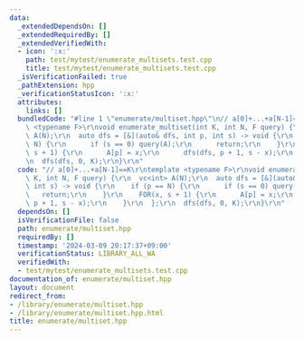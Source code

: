 ```yaml
---
data:
  _extendedDependsOn: []
  _extendedRequiredBy: []
  _extendedVerifiedWith:
  - icon: ':x:'
    path: test/mytest/enumerate_multisets.test.cpp
    title: test/mytest/enumerate_multisets.test.cpp
  _isVerificationFailed: true
  _pathExtension: hpp
  _verificationStatusIcon: ':x:'
  attributes:
    links: []
  bundledCode: "#line 1 \"enumerate/multiset.hpp\"\n// a[0]+...+a[N-1]==K\r\ntemplate\
    \ <typename F>\r\nvoid enumerate_multiset(int K, int N, F query) {\r\n  vc<int>\
    \ A(N);\r\n  auto dfs = [&](auto& dfs, int p, int s) -> void {\r\n    if (p ==\
    \ N) {\r\n      if (s == 0) query(A);\r\n      return;\r\n    }\r\n    FOR(x,\
    \ s + 1) {\r\n      A[p] = x;\r\n      dfs(dfs, p + 1, s - x);\r\n    }\r\n  };\r\
    \n  dfs(dfs, 0, K);\r\n}\r\n"
  code: "// a[0]+...+a[N-1]==K\r\ntemplate <typename F>\r\nvoid enumerate_multiset(int\
    \ K, int N, F query) {\r\n  vc<int> A(N);\r\n  auto dfs = [&](auto& dfs, int p,\
    \ int s) -> void {\r\n    if (p == N) {\r\n      if (s == 0) query(A);\r\n   \
    \   return;\r\n    }\r\n    FOR(x, s + 1) {\r\n      A[p] = x;\r\n      dfs(dfs,\
    \ p + 1, s - x);\r\n    }\r\n  };\r\n  dfs(dfs, 0, K);\r\n}\r\n"
  dependsOn: []
  isVerificationFile: false
  path: enumerate/multiset.hpp
  requiredBy: []
  timestamp: '2024-03-09 20:17:37+09:00'
  verificationStatus: LIBRARY_ALL_WA
  verifiedWith:
  - test/mytest/enumerate_multisets.test.cpp
documentation_of: enumerate/multiset.hpp
layout: document
redirect_from:
- /library/enumerate/multiset.hpp
- /library/enumerate/multiset.hpp.html
title: enumerate/multiset.hpp
---
```

